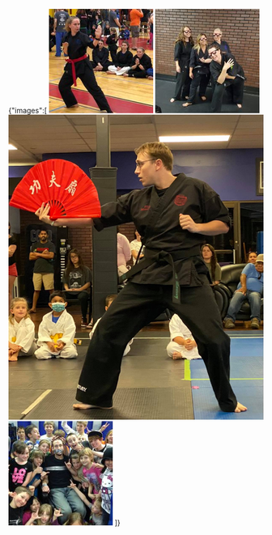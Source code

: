 {"images":[
![This is an image](/instPics/brandi1.jpg)
![This is an image](/instPics/brandi2.jpg)
![This is an image](/instPics/nick1.jpg)
![This is an image](/instPics/nick2.jpg)
]}
